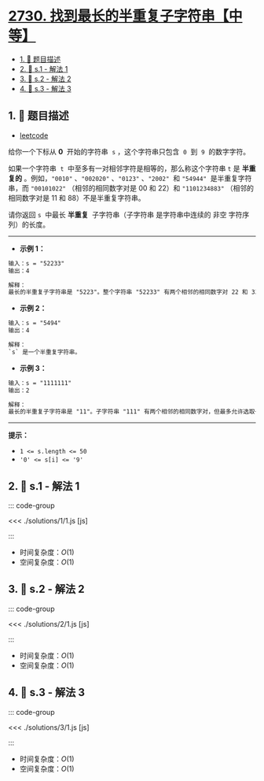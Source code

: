 # [2730. 找到最长的半重复子字符串【中等】](https://github.com/tnotesjs/TNotes.leetcode/tree/main/notes/2730.%20%E6%89%BE%E5%88%B0%E6%9C%80%E9%95%BF%E7%9A%84%E5%8D%8A%E9%87%8D%E5%A4%8D%E5%AD%90%E5%AD%97%E7%AC%A6%E4%B8%B2%E3%80%90%E4%B8%AD%E7%AD%89%E3%80%91)

<!-- region:toc -->

- [1. 📝 题目描述](#1--题目描述)
- [2. 🎯 s.1 - 解法 1](#2--s1---解法-1)
- [3. 🎯 s.2 - 解法 2](#3--s2---解法-2)
- [4. 🎯 s.3 - 解法 3](#4--s3---解法-3)

<!-- endregion:toc -->

## 1. 📝 题目描述

- [leetcode](https://leetcode.cn/problems/find-the-longest-semi-repetitive-substring/)

给你一个下标从 **0**  开始的字符串  `s` ，这个字符串只包含  `0`  到  `9`  的数字字符。

如果一个字符串  `t`  中至多有一对相邻字符是相等的，那么称这个字符串 `t` 是 **半重复的** 。例如，`"0010"` 、`"002020"` 、`"0123"` 、`"2002"`  和 `"54944"`  是半重复字符串，而 `"00101022"` （相邻的相同数字对是 00 和 22）和 `"1101234883"` （相邻的相同数字对是 11 和 88）不是半重复字符串。

请你返回 `s`  中最长 **半重复**  子字符串（子字符串 是字符串中连续的 非空 字符序列）的长度。

---

- **示例 1：**

```txt
输入：s = "52233"
输出：4

解释：
最长的半重复子字符串是 "5223"。整个字符串 "52233" 有两个相邻的相同数字对 22 和 33，但最多只能选取一个。
```

- **示例 2：**

```txt
输入：s = "5494"
输出：4

解释：
`s` 是一个半重复字符串。
```

- **示例 3：**

```txt
输入：s = "1111111"
输出：2

解释：
最长的半重复子字符串是 "11"。子字符串 "111" 有两个相邻的相同数字对，但最多允许选取一个。
```

---

**提示：**

- `1 <= s.length <= 50`
- `'0' <= s[i] <= '9'`

## 2. 🎯 s.1 - 解法 1

::: code-group

<<< ./solutions/1/1.js [js]

:::

- 时间复杂度：$O(1)$
- 空间复杂度：$O(1)$

## 3. 🎯 s.2 - 解法 2

::: code-group

<<< ./solutions/2/1.js [js]

:::

- 时间复杂度：$O(1)$
- 空间复杂度：$O(1)$

## 4. 🎯 s.3 - 解法 3

::: code-group

<<< ./solutions/3/1.js [js]

:::

- 时间复杂度：$O(1)$
- 空间复杂度：$O(1)$
